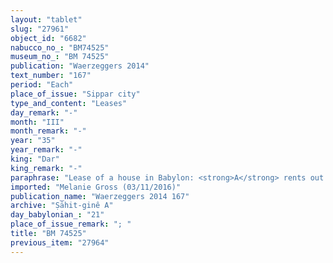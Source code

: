 ```yaml
---
layout: "tablet"
slug: "27961"
object_id: "6682"
nabucco_no_: "BM74525"
museum_no_: "BM 74525"
publication: "Waerzeggers 2014"
text_number: "167"
period: "Each"
place_of_issue: "Sippar city"
type_and_content: "Leases"
day_remark: "-"
month: "III"
month_remark: "-"
year: "35"
year_remark: "-"
king: "Dar"
king_remark: "-"
paraphrase: "Lease of a house in Babylon: <strong>A</strong> rents out to <strong>B</strong> a house, adjoining the house of <strong>C</strong>, for 14 shekels of white silver (<em>kaspu peṣ&ucirc;</em>) rent (<em>idū</em>) per year, beginning with next month D&ucirc;zu (IV). The lessee shall pay one half share of the rent (<em>ahi kaspi</em>) at the beginning of the year and the remainder (<em>rēhtu</em>) in the middle of the year. He will repair (<em>batqu ṣabātu</em>) the walls (<em>asurr&ucirc;</em>) and renew the roof (<em>ūru &scaron;an&ucirc;</em>). On the day of Enlil and the <em>kīnayātu</em>-offerings he will make an additional payment (<em>nūptu</em>). 5 witnesses and the scribe. Each party has taken a copy. An additional witness is mentioned at the very end.<br /> &nbsp;<br /> <strong>A</strong> = Adad-ahu-iddin/Būru-zēru-iddin; <strong>B</strong> = Bēl-bullissu/Marduk-rēmanni//Ṣāhit-g&icirc;ne; <strong>C</strong> = Libluṭ; Scribe = &Scaron;ama&scaron;-ēṭir/Bēl-uballiṭ<br /> &nbsp;"
imported: "Melanie Gross (03/11/2016)"
publication_name: "Waerzeggers 2014 167"
archive: "Ṣāhit-ginê A"
day_babylonian_: "21"
place_of_issue_remark: "; "
title: "BM 74525"
previous_item: "27964"
---
```

